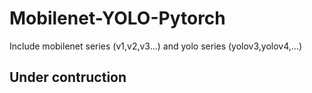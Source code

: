 # Mobilenet-YOLO-Pytorch
Include mobilenet series (v1,v2,v3...) and yolo series (yolov3,yolov4,...)

## Under contruction
